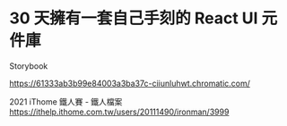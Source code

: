 # 30 天擁有一套自己手刻的 React UI 元件庫

Storybook

https://61333ab3b99e84003a3ba37c-ciiunluhwt.chromatic.com/

2021 iThome 鐵人賽 - 鐵人檔案
https://ithelp.ithome.com.tw/users/20111490/ironman/3999